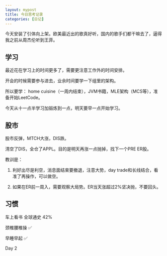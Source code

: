 ```yaml
---
layout: mypost
title: 今日思考记录
categories: [日记]
---
```


今天安装了引体向上架。欧美最近出的歌真好听，国内的歌手们都干嘛去了，逼得我之前从周杰伦听到王菲。

## 学习

最近花在学习上的时间更多了，需要更注意工作外的时间安排。

开会的时候需要参与进去，业余时间要学一下组里的架构。

所以要学： home cuisine（一周内结束），JVM书籍，MLE架构（MCS等），准备开始LeetCode。

今天从十一点半学习加锻炼到一点，明天要早一点开始学习。

## 股市

股市反弹，MTCH大涨，DIS跌。

清空了DIS，全仓了APPL。目的是明天再涨一点抛掉，找下一个PRE ER股。

教训是：

1. 利好出尽是利空，消息面结束要撤退，注意大势，day trade和长线结合，看准了再操作，可以做空。

2. 如果在ER前一周入，需要观察大局势。ER当天涨超过2%坚决抛，不要回头。

## 习惯
车上看书 全球通史 42%

颈椎腰椎操 ✅

早睡早起 ✅

Day 2